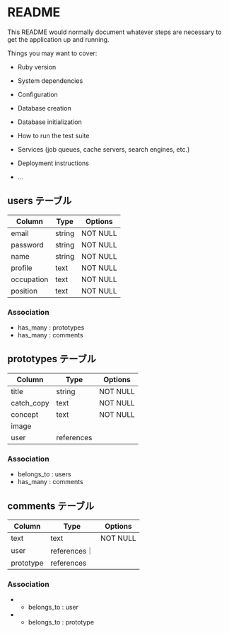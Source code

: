 # README

This README would normally document whatever steps are necessary to get the
application up and running.

Things you may want to cover:

* Ruby version

* System dependencies

* Configuration

* Database creation

* Database initialization

* How to run the test suite

* Services (job queues, cache servers, search engines, etc.)

* Deployment instructions

* ...

## users テーブル

| Column   | Type   | Options     |
| -------- | ------ | ----------- |
| email    | string | NOT NULL    |
| password | string | NOT NULL    |
| name     | string | NOT NULL    |
| profile  | text   | NOT NULL    |
|occupation| text   | NOT NULL    |
|position  | text   | NOT NULL    |

### Association

- has_many : prototypes
- has_many : comments

## prototypes テーブル

| Column   | Type   | Options     |
| -------- | ------ | ----------- |
|title     | string |  NOT NULL   |
|catch_copy| text   |  NOT NULL   |    
| concept  | text   |  NOT NULL   |
| image    |        |             |
| user     |references|           |

### Association

- belongs_to : users
- has_many : comments

## comments テーブル

| Column   | Type   | Options     |
| -------- | ------ | ----------- |
| text     | text   | NOT NULL    |
| user     |references｜            |
| prototype|references |             |

### Association

- - belongs_to : user
- - belongs_to : prototype
